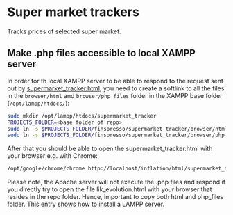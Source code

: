 # Super market trackers

Tracks prices of selected super market.

## Make .php files accessible to local XAMPP server

In order for th local XAMPP server to be able to respond to the request sent out by [supermarket_tracker.html](browser/html/supermarket_tracker.html), you need to create a softlink to all the files in the `browser/html` and `browser/php_files` folder in the XAMPP base folder (`/opt/lampp/htdocs/`):

```sh
sudo mkdir /opt/lampp/htdocs/supermarket_tracker
PROJECTS_FOLDER=<base folder of repo>
sudo ln -s $PROJECTS_FOLDER/finspresso/supermarket_tracker/browser/html /opt/lampp/htdocs/supermarket_tracker/html
sudo ln -s $PROJECTS_FOLDER/finspresso/supermarket_tracker/browser/php_files /opt/lampp/htdocs/supermarket_tracker/php_files
```

After that you should be able to open the supermarket_tracker.html with your browser e.g. with Chrome:

```sh
/opt/google/chrome/chrome http://localhost/inflation/html/supermarket_tracker.html
```

Please note, the Apache server will not execute the .php files and respond if you directly try to open the file lik_evolution.html with your browser that resides in the repo folder. Hence, important to copy both html and php_files folder. This [entry](https://github.com/finspresso/finspresso/tree/master/inflation#intall-xampp-server) shows how to install a LAMPP server.
